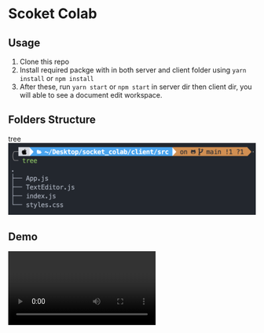 # Scoket Colab

## Usage

1. Clone this repo
2. Install required packge with in both server and client folder using `yarn install` or `npm install`
3. After these, run `yarn start` or `npm start` in server dir then client dir, you will able to see a document edit workspace.

## Folders Structure

tree
![image](tree.png)

## Demo

![video](Demo.mov)
